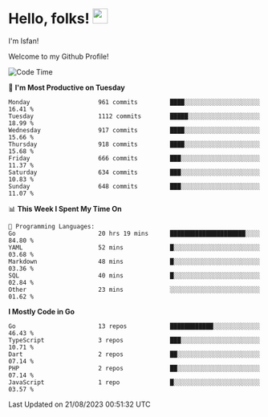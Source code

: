 # Hello, folks! <img src="https://raw.githubusercontent.com/MartinHeinz/MartinHeinz/master/wave.gif" width="30px" height="30px" />

I'm Isfan!

Welcome to my Github Profile!

<!--START_SECTION:waka-->
![Code Time](http://img.shields.io/badge/Code%20Time-2%2C788%20hrs%2023%20mins-blue)

📅 **I'm Most Productive on Tuesday** 

```text
Monday                   961 commits         ████░░░░░░░░░░░░░░░░░░░░░   16.41 % 
Tuesday                  1112 commits        █████░░░░░░░░░░░░░░░░░░░░   18.99 % 
Wednesday                917 commits         ████░░░░░░░░░░░░░░░░░░░░░   15.66 % 
Thursday                 918 commits         ████░░░░░░░░░░░░░░░░░░░░░   15.68 % 
Friday                   666 commits         ███░░░░░░░░░░░░░░░░░░░░░░   11.37 % 
Saturday                 634 commits         ███░░░░░░░░░░░░░░░░░░░░░░   10.83 % 
Sunday                   648 commits         ███░░░░░░░░░░░░░░░░░░░░░░   11.07 % 
```


📊 **This Week I Spent My Time On** 

```text
💬 Programming Languages: 
Go                       20 hrs 19 mins      █████████████████████░░░░   84.80 % 
YAML                     52 mins             █░░░░░░░░░░░░░░░░░░░░░░░░   03.68 % 
Markdown                 48 mins             █░░░░░░░░░░░░░░░░░░░░░░░░   03.36 % 
SQL                      40 mins             █░░░░░░░░░░░░░░░░░░░░░░░░   02.84 % 
Other                    23 mins             ░░░░░░░░░░░░░░░░░░░░░░░░░   01.62 % 
```

**I Mostly Code in Go** 

```text
Go                       13 repos            ████████████░░░░░░░░░░░░░   46.43 % 
TypeScript               3 repos             ███░░░░░░░░░░░░░░░░░░░░░░   10.71 % 
Dart                     2 repos             ██░░░░░░░░░░░░░░░░░░░░░░░   07.14 % 
PHP                      2 repos             ██░░░░░░░░░░░░░░░░░░░░░░░   07.14 % 
JavaScript               1 repo              █░░░░░░░░░░░░░░░░░░░░░░░░   03.57 % 
```




 Last Updated on 21/08/2023 00:51:32 UTC
<!--END_SECTION:waka-->

<!--
**isfanazha/isfanazha** is a ✨ _special_ ✨ repository because its `README.md` (this file) appears on your GitHub profile.

Here are some ideas to get you started:

- 🔭 I’m currently working on ...
- 🌱 I’m currently learning ...
- 👯 I’m looking to collaborate on ...
- 🤔 I’m looking for help with ...
- 💬 Ask me about ...
- 📫 How to reach me: ...
- 😄 Pronouns: ...
- ⚡ Fun fact: ...
-->

